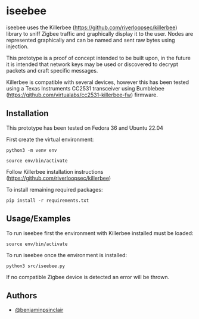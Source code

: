 
# iseebee

iseebee uses the Killerbee (https://github.com/riverloopsec/killerbee) library to sniff Zigbee traffic and graphically display it to the user. Nodes are represented graphically and can be named and sent raw bytes using injection.

This prototype is a proof of concept intended to be built upon, in the future it is intended that network keys may be used or discovered to decrypt packets and craft specific messages.

Killerbee is compatible with several devices, however this has been tested using a Texas Instruments CC2531 transceiver using Bumblebee (https://github.com/virtualabs/cc2531-killerbee-fw) firmware.  

## Installation

This prototype has been tested on Fedora 36 and Ubuntu 22.04

First create the virtual environment:

```shell
python3 -m venv env

source env/bin/activate
``` 
Follow Killerbee installation instructions (https://github.com/riverloopsec/killerbee)

To install remaining required packages:

```shell
pip install -r requirements.txt
``` 
## Usage/Examples
To run iseebee first the environment with Killerbee installed must be loaded:
```shell
source env/bin/activate
```
To run iseebee once the environment is installed:
```shell
python3 src/iseebee.py
```

If no compatible Zigbee device is detected an error will be thrown.




## Authors

- [@benjaminpsinclair](https://github.com/benjaminpsinclair)


